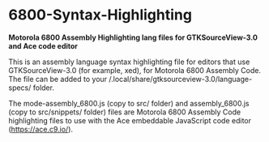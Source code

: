 # 6800-Syntax-Highlighting
<b>Motorola 6800 Assembly Highlighting lang files for GTKSourceView-3.0 and Ace code editor</b>

This is an assembly language syntax highlighting file for editors that use GTKSourceView-3.0 (for example, xed), for Motorola 6800 Assembly Code.  The file can be added to your /.local/share/gtksourceview-3.0/language-specs/ folder.

The mode-assembly_6800.js (copy to src/ folder) and assembly_6800.js (copy to src/snippets/ folder) files are Motorola 6800 Assembly Code highlighting files to use with the Ace embeddable JavaScript code editor (https://ace.c9.io/).
